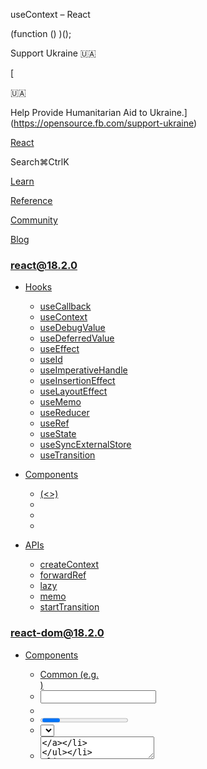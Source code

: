 useContext – React

(function () )();

Support Ukraine 🇺🇦

[

🇺🇦

Help Provide Humanitarian Aid to Ukraine.](https://opensource.fb.com/support-ukraine)

[React](../../index.html)

Search⌘CtrlK

[Learn](../../learn.html)

[Reference](../react.html)

[Community](../../community.html)

[Blog](../../blog.html)

[](https://github.com/facebook/react/releases)

### react@18.2.0

*   [Hooks](../react.html "Hooks")
    
    *   [useCallback](useCallback.html "useCallback")
    *   [useContext](useContext.html "useContext")
    *   [useDebugValue](useDebugValue.html "useDebugValue")
    *   [useDeferredValue](useDeferredValue.html "useDeferredValue")
    *   [useEffect](useEffect.html "useEffect")
    *   [useId](useId.html "useId")
    *   [useImperativeHandle](useImperativeHandle.html "useImperativeHandle")
    *   [useInsertionEffect](useInsertionEffect.html "useInsertionEffect")
    *   [useLayoutEffect](useLayoutEffect.html "useLayoutEffect")
    *   [useMemo](useMemo.html "useMemo")
    *   [useReducer](useReducer.html "useReducer")
    *   [useRef](useRef.html "useRef")
    *   [useState](useState.html "useState")
    *   [useSyncExternalStore](useSyncExternalStore.html "useSyncExternalStore")
    *   [useTransition](useTransition.html "useTransition")
    
*   [Components](components.html "Components")
    
    *   [<Fragment> (<>)](Fragment.html "<Fragment> (<>)")
    *   [<Profiler>](Profiler.html "<Profiler>")
    *   [<StrictMode>](StrictMode.html "<StrictMode>")
    *   [<Suspense>](Suspense.html "<Suspense>")
    
*   [APIs](apis.html "APIs")
    
    *   [createContext](createContext.html "createContext")
    *   [forwardRef](forwardRef.html "forwardRef")
    *   [lazy](lazy.html "lazy")
    *   [memo](memo.html "memo")
    *   [startTransition](startTransition.html "startTransition")
    

### react-dom@18.2.0

*   [Components](../react-dom/components.html "Components")
    
    *   [Common (e.g. <div>)](../react-dom/components/common.html "Common (e.g. <div>)")
    *   [<input>](../react-dom/components/input.html "<input>")
    *   [<option>](../react-dom/components/option.html "<option>")
    *   [<progress>](../react-dom/components/progress.html "<progress>")
    *   [<select>](../react-dom/components/select.html "<select>")
    *   [<textarea>](../react-dom/components/textarea.html "<textarea>")
    
*   [APIs](../react-dom.html "APIs")
    
    *   [createPortal](../react-dom/createPortal.html "createPortal")
    *   [flushSync](../react-dom/flushSync.html "flushSync")
    *   [findDOMNode](../react-dom/findDOMNode.html "findDOMNode")
    *   [hydrate](../react-dom/hydrate.html "hydrate")
    *   [render](../react-dom/render.html "render")
    *   [unmountComponentAtNode](../react-dom/unmountComponentAtNode.html "unmountComponentAtNode")
    
*   [Client APIs](../react-dom/client.html "Client APIs")
    
    *   [createRoot](../react-dom/client/createRoot.html "createRoot")
    *   [hydrateRoot](../react-dom/client/hydrateRoot.html "hydrateRoot")
    
*   [Server APIs](../react-dom/server.html "Server APIs")
    
    *   [renderToNodeStream](../react-dom/server/renderToNodeStream.html "renderToNodeStream")
    *   [renderToPipeableStream](../react-dom/server/renderToPipeableStream.html "renderToPipeableStream")
    *   [renderToReadableStream](../react-dom/server/renderToReadableStream.html "renderToReadableStream")
    *   [renderToStaticMarkup](../react-dom/server/renderToStaticMarkup.html "renderToStaticMarkup")
    *   [renderToStaticNodeStream](../react-dom/server/renderToStaticNodeStream.html "renderToStaticNodeStream")
    *   [renderToString](../react-dom/server/renderToString.html "renderToString")
    

### Legacy APIs

*   [Legacy React APIs](legacy.html "Legacy React APIs")
    
    *   [Children](Children.html "Children")
    *   [cloneElement](cloneElement.html "cloneElement")
    *   [Component](Component.html "Component")
    *   [createElement](createElement.html "createElement")
    *   [createFactory](createFactory.html "createFactory")
    *   [createRef](createRef.html "createRef")
    *   [isValidElement](isValidElement.html "isValidElement")
    *   [PureComponent](PureComponent.html "PureComponent")
    

Is this page useful?

[API Reference](../react.html)

[Hooks](../react.html)

useContext[](#undefined "Link for this heading")
================================================

`useContext` is a React Hook that lets you read and subscribe to [context](../../learn/passing-data-deeply-with-context.html) from your component.

    const value = useContext(SomeContext)

*   [Reference](#reference)
    *   [`useContext(SomeContext)`](#usecontext)
*   [Usage](#usage)
    *   [Passing data deeply into the tree](#passing-data-deeply-into-the-tree)
    *   [Updating data passed via context](#updating-data-passed-via-context)
    *   [Specifying a fallback default value](#specifying-a-fallback-default-value)
    *   [Overriding context for a part of the tree](#overriding-context-for-a-part-of-the-tree)
    *   [Optimizing re-renders when passing objects and functions](#optimizing-re-renders-when-passing-objects-and-functions)
*   [Troubleshooting](#troubleshooting)
    *   [My component doesn’t see the value from my provider](#my-component-doesnt-see-the-value-from-my-provider)
    *   [I am always getting `undefined` from my context although the default value is different](#i-am-always-getting-undefined-from-my-context-although-the-default-value-is-different)

* * *

Reference[](#reference "Link for Reference ")
---------------------------------------------

### `useContext(SomeContext)`[](#usecontext "Link for this heading")

Call `useContext` at the top level of your component to read and subscribe to [context.](../../learn/passing-data-deeply-with-context.html)

    import  from 'react';function MyComponent() {  const theme = useContext(ThemeContext);  // ...

[See more examples below.](#usage)

#### Parameters[](#parameters "Link for Parameters ")

*   `SomeContext`: The context that you’ve previously created with [`createContext`](createContext.html). The context itself does not hold the information, it only represents the kind of information you can provide or read from components.

#### Returns[](#returns "Link for Returns ")

`useContext` returns the context value for the calling component. It is determined as the `value` passed to the closest `SomeContext.Provider` above the calling component in the tree. If there is no such provider, then the returned value will be the `defaultValue` you have passed to [`createContext`](createContext.html) for that context. The returned value is always up-to-date. React automatically re-renders components that read some context if it changes.

#### Caveats[](#caveats "Link for Caveats ")

*   `useContext()` call in a component is not affected by providers returned from the _same_ component. The corresponding `<Context.Provider>` **needs to be _above_** the component doing the `useContext()` call.
*   React **automatically re-renders** all the children that use a particular context starting from the provider that receives a different `value`. The previous and the next values are compared with the [`Object.is`](https://developer.mozilla.org/en-US/docs/Web/JavaScript/Reference/Global_Objects/Object/is) comparison. Skipping re-renders with [`memo`](memo.html) does not prevent the children receiving fresh context values.
*   If your build system produces duplicates modules in the output (which can happen with symlinks), this can break context. Passing something via context only works if `SomeContext` that you use to provide context and `SomeContext` that you use to read it are **_exactly_ the same object**, as determined by a `===` comparison.

* * *

Usage[](#usage "Link for Usage ")
---------------------------------

### Passing data deeply into the tree[](#passing-data-deeply-into-the-tree "Link for Passing data deeply into the tree ")

Call `useContext` at the top level of your component to read and subscribe to [context.](../../learn/passing-data-deeply-with-context.html)

    import  from 'react';function Button() {  const theme = useContext(ThemeContext);  // ...

`useContext` returns the context value for the context you passed. To determine the context value, React searches the component tree and finds **the closest context provider above** for that particular context.

To pass context to a `Button`, wrap it or one of its parent components into the corresponding context provider:

    function MyPage() 

It doesn’t matter how many layers of components there are between the provider and the `Button`. When a `Button` _anywhere_ inside of `Form` calls `useContext(ThemeContext)`, it will receive `"dark"` as the value.

### Pitfall

`useContext()` always looks for the closest provider _above_ the component that calls it. It searches upwards and **does not** consider providers in the component from which you’re calling `useContext()`.

App.js

App.js

Reset[Fork](https://codesandbox.io/api/v1/sandboxes/define?undefined "Open in CodeSandbox")

import  from 'react';

const ThemeContext = createContext(null);

export default function MyApp() {
  return (
    <ThemeContext.Provider value\="dark"\>
      <Form />
    </ThemeContext.Provider\>
  )
}

function Form() {
  return (
    <Panel title\="Welcome"\>
      <Button\>Sign up</Button\>
      <Button\>Log in</Button\>
    </Panel\>
  );
}

function Panel() {
  const theme = useContext(ThemeContext);
  const className = 'panel-' + theme;
  return (
    <section className\=\>
      <h1\></h1\>
      
    </section\>
  )
}

function Button() {
  const theme = useContext(ThemeContext);
  const className = 'button-' + theme;
  return (
    <button className\=\>
      
    </button\>
  );
}

Show more

* * *

### Updating data passed via context[](#updating-data-passed-via-context "Link for Updating data passed via context ")

Often, you’ll want the context to change over time. To update context, combine it with [state.](useState.html) Declare a state variable in the parent component, and pass the current state down as the context value to the provider.

    function MyPage() 

Now any `Button` inside of the provider will receive the current `theme` value. If you call `setTheme` to update the `theme` value that you pass to the provider, all `Button` components will re-render with the new `'light'` value.

#### Examples of updating context[](#examples-basic "Link for Examples of updating context")

1. Updating a value via context 2. Updating an object via context 3. Multiple contexts 4. Extracting providers to a component 5. Scaling up with context and a reducer

#### 

Example 1 of 5:

Updating a value via context[](#updating-a-value-via-context "Link for this heading")

In this example, the `MyApp` component holds a state variable which is then passed to the `ThemeContext` provider. Checking the “Dark mode” checkbox updates the state. Changing the provided value re-renders all the components using that context.

App.js

App.js

Reset[Fork](https://codesandbox.io/api/v1/sandboxes/define?undefined "Open in CodeSandbox")

import  from 'react';

const ThemeContext = createContext(null);

export default function MyApp() {
  const \[theme, setTheme\] = useState('light');
  return (
    <ThemeContext.Provider value\=\>
      <Form />
      <label\>
        <input
          type\="checkbox"
          checked\=
          onChange\={(e) \=> {
            setTheme(e.target.checked ? 'dark' : 'light')
          }}
        />
        Use dark mode
      </label\>
    </ThemeContext.Provider\>
  )
}

function Form() {
  return (
    <Panel title\="Welcome"\>
      <Button\>Sign up</Button\>
      <Button\>Log in</Button\>
    </Panel\>
  );
}

function Panel() {
  const theme = useContext(ThemeContext);
  const className = 'panel-' + theme;
  return (
    <section className\=\>
      <h1\></h1\>
      
    </section\>
  )
}

function Button() {
  const theme = useContext(ThemeContext);
  const className = 'button-' + theme;
  return (
    <button className\=\>
      
    </button\>
  );
}

Show more

Note that `value="dark"` passes the `"dark"` string, but `value=` passes the value of the JavaScript `theme` variable with [JSX curly braces.](../../learn/javascript-in-jsx-with-curly-braces.html) Curly braces also let you pass context values that aren’t strings.

Next Example

* * *

### Specifying a fallback default value[](#specifying-a-fallback-default-value "Link for Specifying a fallback default value ")

If React can’t find any providers of that particular context in the parent tree, the context value returned by `useContext()` will be equal to the default value that you specified when you [created that context](createContext.html):

    const ThemeContext = createContext(null);

The default value **never changes**. If you want to update context, use it with state as [described above.](#updating-data-passed-via-context)

Often, instead of `null`, there is some more meaningful value you can use as a default, for example:

    const ThemeContext = createContext('light');

This way, if you accidentally render some component without a corresponding provider, it won’t break. This also helps your components work well in a test environment without setting up a lot of providers in the tests.

In the example below, the “Toggle theme” button is always light because it’s **outside any theme context provider** and the default context theme value is `'light'`. Try editing the default theme to be `'dark'`.

App.js

App.js

Reset[Fork](https://codesandbox.io/api/v1/sandboxes/define?undefined "Open in CodeSandbox")

import  from 'react';

const ThemeContext = createContext('light');

export default function MyApp() {
  const \[theme, setTheme\] = useState('light');
  return (
    <\>
      <ThemeContext.Provider value\=\>
        <Form />
      </ThemeContext.Provider\>
      <Button onClick\={() \=> {
        setTheme(theme === 'dark' ? 'light' : 'dark');
      }}\>
        Toggle theme
      </Button\>
    </\>
  )
}

function Form() {
  return (
    <Panel title\="Welcome"\>
      <Button\>Sign up</Button\>
      <Button\>Log in</Button\>
    </Panel\>
  );
}

function Panel() {
  const theme = useContext(ThemeContext);
  const className = 'panel-' + theme;
  return (
    <section className\=\>
      <h1\></h1\>
      
    </section\>
  )
}

function Button() {
  const theme = useContext(ThemeContext);
  const className = 'button-' + theme;
  return (
    <button className\=\>
      
    </button\>
  );
}

Show more

* * *

### Overriding context for a part of the tree[](#overriding-context-for-a-part-of-the-tree "Link for Overriding context for a part of the tree ")

You can override the context for a part of the tree by wrapping that part in a provider with a different value.

    <ThemeContext.Provider value="dark">  ...  <ThemeContext.Provider value="light">    <Footer />  </ThemeContext.Provider>  ...</ThemeContext.Provider>

You can nest and override providers as many times as you need.

#### Try out some examples[](#examples "Link for Try out some examples")

1. Overriding a theme 2. Automatically nested headings

#### 

Example 1 of 2:

Overriding a theme[](#overriding-a-theme "Link for this heading")

Here, the button _inside_ the `Footer` receives a different context value (`"light"`) than the buttons outside (`"dark"`).

App.js

App.js

Reset[Fork](https://codesandbox.io/api/v1/sandboxes/define?undefined "Open in CodeSandbox")

import  from 'react';

const ThemeContext = createContext(null);

export default function MyApp() {
  return (
    <ThemeContext.Provider value\="dark"\>
      <Form />
    </ThemeContext.Provider\>
  )
}

function Form() {
  return (
    <Panel title\="Welcome"\>
      <Button\>Sign up</Button\>
      <Button\>Log in</Button\>
      <ThemeContext.Provider value\="light"\>
        <Footer />
      </ThemeContext.Provider\>
    </Panel\>
  );
}

function Footer() {
  return (
    <footer\>
      <Button\>Settings</Button\>
    </footer\>
  );
}

function Panel() {
  const theme = useContext(ThemeContext);
  const className = 'panel-' + theme;
  return (
    <section className\=\>
      
      
    </section\>
  )
}

function Button() {
  const theme = useContext(ThemeContext);
  const className = 'button-' + theme;
  return (
    <button className\=\>
      
    </button\>
  );
}

Show more

Next Example

* * *

### Optimizing re-renders when passing objects and functions[](#optimizing-re-renders-when-passing-objects-and-functions "Link for Optimizing re-renders when passing objects and functions ")

You can pass any values via context, including objects and functions.

    function MyApp() 

Here, the context value is a JavaScript object with two properties, one of which is a function. Whenever `MyApp` re-renders (for example, on a route update), this will be a _different_ object pointing at a _different_ function, so React will also have to re-render all components deep in the tree that call `useContext(AuthContext)`.

In smaller apps, this is not a problem. However, there is no need to re-render them if the underlying data, like `currentUser`, has not changed. To help React take advantage of that fact, you may wrap the `login` function with [`useCallback`](useCallback.html) and wrap the object creation into [`useMemo`](useMemo.html). This is a performance optimization:

    import 

As a result of this change, even if `MyApp` needs to re-render, the components calling `useContext(AuthContext)` won’t need to re-render unless `currentUser` has changed.

Read more about [`useMemo`](useMemo.html#skipping-re-rendering-of-components) and [`useCallback`.](useCallback.html#skipping-re-rendering-of-components)

* * *

Troubleshooting[](#troubleshooting "Link for Troubleshooting ")
---------------------------------------------------------------

### My component doesn’t see the value from my provider[](#my-component-doesnt-see-the-value-from-my-provider "Link for My component doesn’t see the value from my provider ")

There are a few common ways that this can happen:

1.  You’re rendering `<SomeContext.Provider>` in the same component (or below) as where you’re calling `useContext()`. Move `<SomeContext.Provider>` _above and outside_ the component calling `useContext()`.
2.  You may have forgotten to wrap your component with `<SomeContext.Provider>`, or you might have put it in a different part of the tree than you thought. Check whether the hierarchy is right using [React DevTools.](../../learn/react-developer-tools.html)
3.  You might be running into some build issue with your tooling that causes `SomeContext` as seen from the providing component and `SomeContext` as seen by the reading component to be two different objects. This can happen if you use symlinks, for example. You can verify this by assigning them to globals like `window.SomeContext1` and `window.SomeContext2` and then checking whether `window.SomeContext1 === window.SomeContext2` in the console. If they’re not the same, fix that issue on the build tool level.

### I am always getting `undefined` from my context although the default value is different[](#i-am-always-getting-undefined-from-my-context-although-the-default-value-is-different "Link for this heading")

You might have a provider without a `value` in the tree:

    // 🚩 Doesn't work: no value prop<ThemeContext.Provider>   <Button /></ThemeContext.Provider>

If you forget to specify `value`, it’s like passing `value=`.

You may have also mistakingly used a different prop name by mistake:

    // 🚩 Doesn't work: prop should be called "value"<ThemeContext.Provider theme=>   <Button /></ThemeContext.Provider>

In both of these cases you should see a warning from React in the console. To fix them, call the prop `value`:

    // ✅ Passing the value prop<ThemeContext.Provider value=>   <Button /></ThemeContext.Provider>

Note that the [default value from your `createContext(defaultValue)` call](#specifying-a-fallback-default-value) is only used **if there is no matching provider above at all.** If there is a `<SomeContext.Provider value=>` component somewhere in the parent tree, the component calling `useContext(SomeContext)` _will_ receive `undefined` as the context value.

[PrevioususeCallback](useCallback.html)[NextuseDebugValue](useDebugValue.html)

* * *

How do you like these docs?

[Take our survey!](https://www.surveymonkey.co.uk/r/PYRPF3X)

* * *

[

](https://opensource.fb.com/)

©2023

[Learn React](../../learn.html)

[Quick Start](../../learn.html)

[Installation](../../learn/installation.html)

[Describing the UI](../../learn/describing-the-ui.html)

[Adding Interactivity](../../learn/adding-interactivity.html)

[Managing State](../../learn/managing-state.html)

[Escape Hatches](../../learn/escape-hatches.html)

[API Reference](../react.html)

[React APIs](../react.html)

[React DOM APIs](../react-dom.html)

[Community](../../community.html)

[Code of Conduct](https://github.com/facebook/react/blob/main/CODE_OF_CONDUCT.md)

[Meet the Team](../../community/team.html)

[Docs Contributors](../../community/docs-contributors.html)

[Acknowledgements](../../community/acknowledgements.html)

More

[Blog](../../blog.html)

[React Native](https://reactnative.dev/)

[Privacy](https://opensource.facebook.com/legal/privacy)

[Terms](https://opensource.fb.com/legal/terms/)

[](https://www.facebook.com/react)[](https://twitter.com/reactjs)[](https://github.com/facebook/react)

On this page
------------

*   [Overview](#)
*   [Reference](#reference)
*   [`useContext(SomeContext)`](#usecontext)
*   [Usage](#usage)
*   [Passing data deeply into the tree](#passing-data-deeply-into-the-tree)
*   [Updating data passed via context](#updating-data-passed-via-context)
*   [Specifying a fallback default value](#specifying-a-fallback-default-value)
*   [Overriding context for a part of the tree](#overriding-context-for-a-part-of-the-tree)
*   [Optimizing re-renders when passing objects and functions](#optimizing-re-renders-when-passing-objects-and-functions)
*   [Troubleshooting](#troubleshooting)
*   [My component doesn’t see the value from my provider](#my-component-doesnt-see-the-value-from-my-provider)
*   [I am always getting `undefined` from my context although the default value is different](#i-am-always-getting-undefined-from-my-context-although-the-default-value-is-different)

